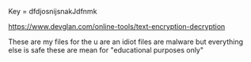 Key = dfdjosnijsnakJdfnmk

https://www.devglan.com/online-tools/text-encryption-decryption

These are my files for the u are an idiot files are malware but everything else is safe these are mean for "educational purposes only"
